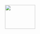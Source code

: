 <a href="https://go.dev/" target="_blank">
    <img src="https://th.bing.com/th/id/OIP.VBT0zvWLMWrQGmUdrdjj7gHaGK?cb=iwc2&rs=1&pid=ImgDetMain" width="100" height="80">
</a>
